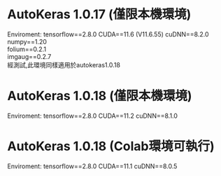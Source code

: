 # AutoKeras 1.0.17 (僅限本機環境)

Enviroment: 
tensorflow==2.8.0
CUDA==11.6 (V11.6.55)
cuDNN==8.2.0
numpy==1.20  
folium==0.2.1  
imgaug==0.2.7  
經測試,此環境同樣適用於autokeras1.0.18

# AutoKeras 1.0.18 (僅限本機環境)
Enviroment:
tensorflow==2.8.0
CUDA==11.2
cuDNN==8.1.0

# AutoKeras 1.0.18 (Colab環境可執行)
Enviroment:
tensorflow==2.8.0
CUDA==11.1
cuDNN==8.0.5


